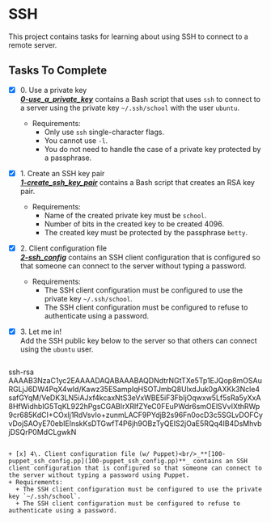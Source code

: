 # SSH

This project contains tasks for learning about using SSH to connect to a remote server.

## Tasks To Complete

+ [x] 0\. Use a private key<br/>_**[0-use_a_private_key](0-use_a_private_key)**_ contains a Bash script that uses `ssh` to connect to a server using the private key `~/.ssh/school` with the user `ubuntu`.
  + Requirements:
    + Only use `ssh` single-character flags.
    + You cannot use `-l`.
    + You do not need to handle the case of a private key protected by a passphrase.

+ [x] 1\. Create an SSH key pair<br/>_**[1-create_ssh_key_pair](1-create_ssh_key_pair)**_ contains a Bash script that creates an RSA key pair.
  + Requirements:
    + Name of the created private key must be `school`.
    + Number of bits in the created key to be created 4096.
    + The created key must be protected by the passphrase `betty`.

+ [x] 2\. Client configuration file<br/>_**[2-ssh_config](2-ssh_config)**_ contains an SSH client configuration that is configured so that someone can connect to the server without typing a password.
  + Requirements:
    + The SSH client configuration must be configured to use the private key `~/.ssh/school`.
    + The SSH client configuration must be configured to refuse to authenticate using a password.

+ [x] 3\. Let me in!<br/>Add the SSH public key below to the server so that others can connect using the `ubuntu` user.
  ```yaml
 ssh-rsa AAAAB3NzaC1yc2EAAAADAQABAAABAQDNdtrNGtTXe5Tp1EJQop8mOSAuRGLjJ6DW4PqX4wId/Kawz35ESampIqHSOTJmbQ8UlxdJuk0gAXKk3Ncle4safGYqM/VeDK3LN5iAJxf4kcaxNtS3eVxWBE5iF3FbIjOqwxw5Lf5sRa5yXxA8HfWidhbIG5TqKL922hPgsCGABIrXRlfZYeC0FEuPWdr6smOElSVvIXthRWp9cr685KdCI+COxlj1RdVsvIo+zunmLACF9PYdjB2s96Fn0ocD3c5SGLvDOFCyvDojSAOyE70ebIElnskKsDTGwfT4P6jh9OBzTyQEIS2jOaE5RQq4IB4DsMhvbjDSQrP0MdCLgwkN
  ```

+ [x] 4\. Client configuration file (w/ Puppet)<br/>_**[100-puppet_ssh_config.pp](100-puppet_ssh_config.pp)**_ contains an SSH client configuration that is configured so that someone can connect to the server without typing a password using Puppet.
  + Requirements:
    + The SSH client configuration must be configured to use the private key `~/.ssh/school`.
    + The SSH client configuration must be configured to refuse to authenticate using a password.
